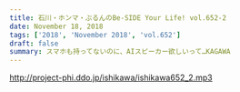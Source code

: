 ```yaml
---
title: 石川・ホンマ・ぶるんのBe-SIDE Your Life! vol.652-2
date: November 18, 2018
tags: ['2018', 'November 2018', 'vol.652']
draft: false
summary: スマホも持ってないのに、AIスピーカー欲しいって…KAGAWA
---
```


http://project-phi.ddo.jp/ishikawa/ishikawa652_2.mp3
